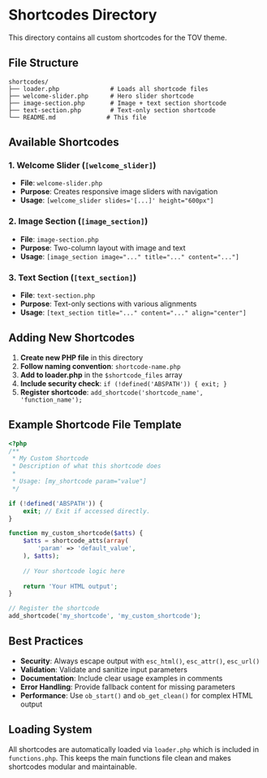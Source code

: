 # Shortcodes Directory

This directory contains all custom shortcodes for the TOV theme.

## File Structure

```
shortcodes/
├── loader.php              # Loads all shortcode files
├── welcome-slider.php      # Hero slider shortcode
├── image-section.php       # Image + text section shortcode  
├── text-section.php        # Text-only section shortcode
└── README.md              # This file
```

## Available Shortcodes

### 1. Welcome Slider (`[welcome_slider]`)
- **File**: `welcome-slider.php`
- **Purpose**: Creates responsive image sliders with navigation
- **Usage**: `[welcome_slider slides='[...]' height="600px"]`

### 2. Image Section (`[image_section]`)
- **File**: `image-section.php`  
- **Purpose**: Two-column layout with image and text
- **Usage**: `[image_section image="..." title="..." content="..."]`

### 3. Text Section (`[text_section]`)
- **File**: `text-section.php`
- **Purpose**: Text-only sections with various alignments
- **Usage**: `[text_section title="..." content="..." align="center"]`

## Adding New Shortcodes

1. **Create new PHP file** in this directory
2. **Follow naming convention**: `shortcode-name.php`
3. **Add to loader.php** in the `$shortcode_files` array
4. **Include security check**: `if (!defined('ABSPATH')) { exit; }`
5. **Register shortcode**: `add_shortcode('shortcode_name', 'function_name');`

## Example Shortcode File Template

```php
<?php
/**
 * My Custom Shortcode
 * Description of what this shortcode does
 * 
 * Usage: [my_shortcode param="value"]
 */

if (!defined('ABSPATH')) {
    exit; // Exit if accessed directly.
}

function my_custom_shortcode($atts) {
    $atts = shortcode_atts(array(
        'param' => 'default_value',
    ), $atts);
    
    // Your shortcode logic here
    
    return 'Your HTML output';
}

// Register the shortcode
add_shortcode('my_shortcode', 'my_custom_shortcode');
```

## Best Practices

- **Security**: Always escape output with `esc_html()`, `esc_attr()`, `esc_url()`
- **Validation**: Validate and sanitize input parameters
- **Documentation**: Include clear usage examples in comments
- **Error Handling**: Provide fallback content for missing parameters
- **Performance**: Use `ob_start()` and `ob_get_clean()` for complex HTML output

## Loading System

All shortcodes are automatically loaded via `loader.php` which is included in `functions.php`. This keeps the main functions file clean and makes shortcodes modular and maintainable.
